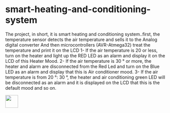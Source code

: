 # smart-heating-and-conditioning-system
The project, in short, it is smart heating and conditioning system..first, the temperature sensor detects the air temperature and sells it to the Analog digital converter
And then microcontrollers (AVR-Atmega32) treat the temperature and print it on the LCD
1- If the air temperature is 20 or less, turn on the heater and light up the RED LED as an alarm and display it on the LCD of this Heater Mood.
2- If the air temperature is 30 ° or more, the heater and alarm are disconnected from the Red Led and turn on the Blue LED as an alarm and display that this is
Air conditioner mood.
3- If the air temperature is from 20 °: 30 °, the heater and air conditioning green LED will be disconnected as an alarm and it is displayed on the LCD that this is the default mood and so on.

<img src="https://media.giphy.com/media/W4PYUn8FnTkD1tYOSS/giphy.gif" width="40" height="40" />
